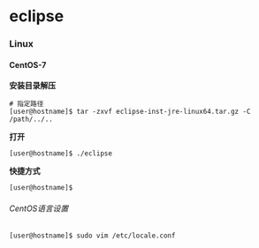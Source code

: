 # eclipse

### Linux

#### CentOS-7

**安装目录解压**
```shell
# 指定路径
[user@hostname]$ tar -zxvf eclipse-inst-jre-linux64.tar.gz -C /path/../..
```

**打开**
```shell
[user@hostname]$ ./eclipse
```

**快捷方式**
```shell
[user@hostname]$ 
```


###### CentOS语言设置
```shell
[user@hostname]$ sudo vim /etc/locale.conf

```